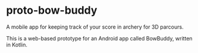 # proto-bow-buddy
A mobile app for keeping track of your score in archery for 3D parcours.

This is a web-based prototype for an Android app called BowBuddy, written in Kotlin.

